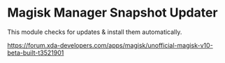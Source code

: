 # Magisk Manager Snapshot Updater
This module checks for updates & install them automatically.

https://forum.xda-developers.com/apps/magisk/unofficial-magisk-v10-beta-built-t3521901
